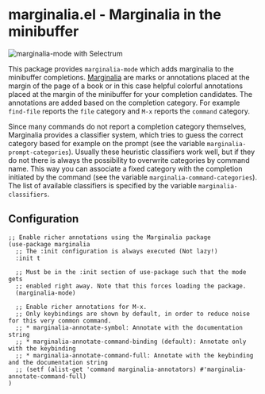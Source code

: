 # marginalia.el - Marginalia in the minibuffer

![marginalia-mode with Selectrum](https://github.com/minad/marginalia/blob/main/marginalia-mode.png?raw=true)

This package provides `marginalia-mode` which adds marginalia to the minibuffer
completions. [Marginalia](https://en.wikipedia.org/wiki/Marginalia) are marks or
annotations placed at the margin of the page of a book or in this case helpful
colorful annotations placed at the margin of the minibuffer for your completion
candidates. The annotations are added based on the completion category. For
example `find-file` reports the `file` category and `M-x` reports the `command`
category.

Since many commands do not report a completion category themselves, Marginalia
provides a classifier system, which tries to guess the correct category based
for example on the prompt (see the variable `marginalia-prompt-categories`).
Usually these heuristic classifiers work well, but if they do not there is
always the possibility to overwrite categories by command name. This way you can
associate a fixed category with the completion initiated by the command (see the
variable `marginalia-command-categories`). The list of available classifiers is
specified by the variable `marginalia-classifiers`.

## Configuration

~~~ elisp
;; Enable richer annotations using the Marginalia package
(use-package marginalia
  ;; The :init configuration is always executed (Not lazy!)
  :init t

  ;; Must be in the :init section of use-package such that the mode gets
  ;; enabled right away. Note that this forces loading the package.
  (marginalia-mode)

  ;; Enable richer annotations for M-x.
  ;; Only keybindings are shown by default, in order to reduce noise for this very common command.
  ;; * marginalia-annotate-symbol: Annotate with the documentation string
  ;; * marginalia-annotate-command-binding (default): Annotate only with the keybinding
  ;; * marginalia-annotate-command-full: Annotate with the keybinding and the documentation string
  ;; (setf (alist-get 'command marginalia-annotators) #'marginalia-annotate-command-full)
)
~~~
